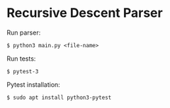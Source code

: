 # Recursive Descent Parser

Run parser:
```
$ python3 main.py <file-name>
```
  
Run tests:
```
$ pytest-3
```

Pytest installation:
```
$ sudo apt install python3-pytest
```
